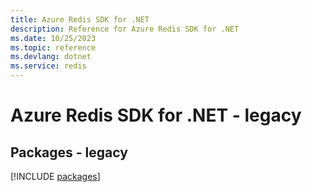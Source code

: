 ```yaml
---
title: Azure Redis SDK for .NET
description: Reference for Azure Redis SDK for .NET
ms.date: 10/25/2023
ms.topic: reference
ms.devlang: dotnet
ms.service: redis
---
```

# Azure Redis SDK for .NET - legacy
## Packages - legacy
[!INCLUDE [packages](redis-index.md)]